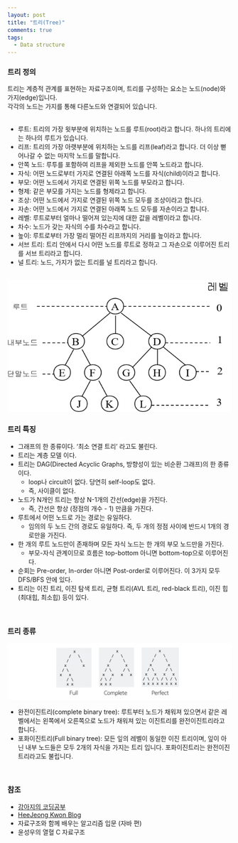 ```yaml
---
layout: post
title: "트리(Tree)"
comments: true
tags: 
  - Data structure
---
```


### 트리 정의

트리는 계층적 관계를 표현하는 자료구조이며, 트리를 구성하는 요소는 노드(node)와 가지(edge)입니다.  
각각의 노드는 가지를 통해 다른노드와 연결되어 있습니다.   
<br>
- 루트: 트리의 가장 윗부분에 위치하는 노드를 루트(root)라고 합니다. 하나의 트리에는 하나의 루트가 있습니다.   
- 리프: 트리의 가장 아랫부분에 위치하는 노드를 리프(leaf)라고 합니다. 더 이상 뻗어나갈 수 없는 마지막 노드를 말합니다.   
- 안쪽 노드: 루투를 포함하여 리프을 제외한 노드를 안쪽 노드라고 합니다.   
- 자식: 어떤 노드로부터 가지로 연결된 아래쪽 노드를 자식(child)이라고 합니다.
- 부모: 어떤 노드에서 가지로 연결된 위쪽 노드를 부모라고 합니다.
- 형제: 같은 부모를 가지는 노드를 형제라고 합니다.
- 조상: 어떤 노드에서 가지로 연결된 위쪽 노드 모두를 조상이라고 합니다.
- 자손: 어떤 노드에서 가지로 연결된 아래쪽 노드 모두를 자손이라고 합니다.
- 레벨: 루트로부터 얼마나 떨어져 있는지에 대한 값을 레벨이라고 합니다.
- 차수: 노드가 갖는 자식의 수를 차수라고 합니다.
- 높이: 루트로부터 가장 멀리 떨어진 리프까지의 거리를 높이라고 합니다.
- 서브 트리: 트리 안에서 다시 어떤 노드를 루트로 정하고 그 자손으로 이루어진 트리를 서브 트리라고 합니다.
- 널 트리: 노드, 가지가 없는 트리를 널 트리라고 합니다.   
<br>

<img src="/assets/images/data-structure/tree/tree.png" class="align-center" alt="tree">

### 트리 특징

- 그래프의 한 종류이다. ‘최소 연결 트리’ 라고도 불린다.
- 트리는 계층 모델 이다.
- 트리는 DAG(Directed Acyclic Graphs, 방향성이 있는 비순환 그래프)의 한 종류이다.
  - loop나 circuit이 없다. 당연히 self-loop도 없다.
  - 즉, 사이클이 없다.
- 노드가 N개인 트리는 항상 N-1개의 간선(edge)을 가진다.
  - 즉, 간선은 항상 (정점의 개수 - 1) 만큼을 가진다.
- 루트에서 어떤 노드로 가는 경로는 유일하다.
  - 임의의 두 노드 간의 경로도 유일하다. 즉, 두 개의 정점 사이에 반드시 1개의 경로만을 가진다.
- 한 개의 루트 노드만이 존재하며 모든 자식 노드는 한 개의 부모 노드만을 가진다.
  - 부모-자식 관계이므로 흐름은 top-bottom 아니면 bottom-top으로 이루어진다.
- 순회는 Pre-order, In-order 아니면 Post-order로 이루어진다. 이 3가지 모두 DFS/BFS 안에 있다.
- 트리는 이진 트리, 이진 탐색 트리, 균형 트리(AVL 트리, red-black 트리), 이진 힙(최대힙, 최소힙) 등이 있다.
<br>

### 트리 종류

<img src="/assets/images/data-structure/tree/tree-types.png" class="align-center" alt="tree-types">   
<br>

- 완전이진트리(complete binary tree): 루트부터 노드가 채워져 있으면서 같은 레벨에서는 왼쪽에서 오른쪽으로 노드가 채워져 있는 이진트리를 완전이진트리라고 합니다.
- 포화이진트리(Full binary tree): 모든 잎의 레벨이 동일한 이진 트리이며, 잎이 아닌 내부 노드들은 모두 2개의 자식을 가지는 트리 입니다. 포화이진트리는 완전이진트리라고도 불립니다.   
<br>

### 참조
- [강아지의 코딩공부](https://codingdog.tistory.com/entry/%EC%99%84%EC%A0%84%EC%9D%B4%EC%A7%84%ED%8A%B8%EB%A6%AC-vs-%ED%8F%AC%ED%99%94%EC%9D%B4%EC%A7%84%ED%8A%B8%EB%A6%AC-%EC%9D%B4-%EB%91%98%EC%97%90-%EB%8C%80%ED%95%B4-%EC%95%8C%EC%95%84%EB%B4%85%EC%8B%9C%EB%8B%A4)
- [HeeJeong Kwon Blog](https://gmlwjd9405.github.io/2018/08/12/data-structure-tree.html)
- 자료구조와 함께 배우는 알고리즘 입문 (자바 편)
- 윤성우의 열혈 C 자료구조

